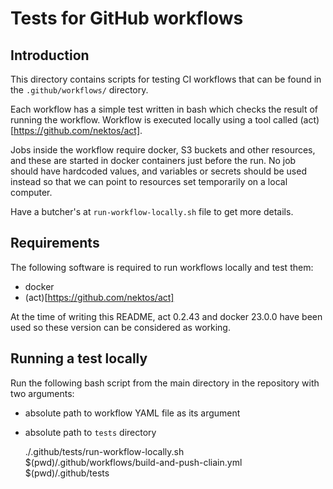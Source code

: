# Tests for GitHub workflows

## Introduction
This directory contains scripts for testing CI workflows that can be found in the
`.github/workflows/` directory.  

Each workflow has a simple test written in bash which checks the result of running
the workflow.  Workflow is executed locally using a tool called (act)[https://github.com/nektos/act].

Jobs inside the workflow require docker, S3 buckets and other resources, and these are started in
docker containers just before the run.  No job should have hardcoded values, and variables or
secrets should be used instead so that we can point to resources set temporarily on a local computer.

Have a butcher's at `run-workflow-locally.sh` file to get more details.


## Requirements
The following software is required to run workflows locally and test them:

* docker
* (act)[https://github.com/nektos/act]

At the time of writing this README, act 0.2.43 and docker 23.0.0 have been used so
these version can be considered as working.


## Running a test locally
Run the following bash script from the main directory in the repository with two arguments:

* absolute path to workflow YAML file as its argument
* absolute path to `tests` directory

    ./.github/tests/run-workflow-locally.sh \
      $(pwd)/.github/workflows/build-and-push-cliain.yml \
      $(pwd)/.github/tests

